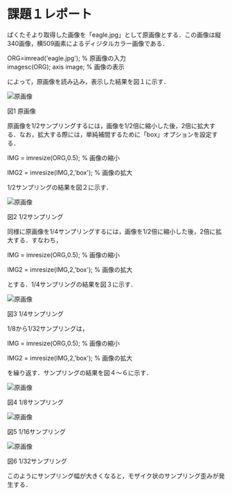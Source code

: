 ﻿# 課題１レポート

ぱくたそより取得した画像を「eagle.jpg」として原画像とする．この画像は縦340画像，横509画素によるディジタルカラー画像である．



ORG=imread('eagle.jpg'); % 原画像の入力  
imagesc(ORG); axis image; % 画像の表示



によって，原画像を読み込み，表示した結果を図１に示す．



![原画像](https://github.com/taniguchi-takumi/gazousyorikougaku/blob/master/image/kadai1_1.png?raw=true)  


図1 原画像



原画像を1/2サンプリングするには，画像を1/2倍に縮小した後，2倍に拡大する．なお，拡大する際には，単純補間するために「box」オプションを設定する．



IMG = imresize(ORG,0.5); % 画像の縮小  

IMG2 = imresize(IMG,2,'box'); % 画像の拡大



1/2サンプリングの結果を図２に示す．



![原画像](https://github.com/taniguchi-takumi/gazousyorikougaku/blob/master/image/kadai1_2.png?raw=true)  


図2 1/2サンプリング


同様に原画像を1/4サンプリングするには，画像を1/2倍に縮小した後，2倍に拡大する．すなわち，



IMG = imresize(ORG,0.5); % 画像の縮小  

IMG2 = imresize(IMG,2,'box'); % 画像の拡大



とする．1/4サンプリングの結果を図３に示す．



![原画像](https://github.com/taniguchi-takumi/gazousyorikougaku/blob/master/image/kadai1_3.png?raw=true)  


図3 1/4サンプリング


1/8から1/32サンプリングは，



IMG = imresize(ORG,0.5); % 画像の縮小  

IMG2 = imresize(IMG,2,'box'); % 画像の拡大



を繰り返す．サンプリングの結果を図４～６に示す．



![原画像](https://github.com/taniguchi-takumi/gazousyorikougaku/blob/master/image/kadai1_4.png?raw=true)  


図4 1/8サンプリング



![原画像](https://github.com/taniguchi-takumi/gazousyorikougaku/blob/master/image/kadai1_5.png?raw=true)  


図5 1/16サンプリング



![原画像](https://github.com/taniguchi-takumi/gazousyorikougaku/blob/master/image/kadai1_6.png?raw=true)  


図6 1/32サンプリング



このようにサンプリング幅が大きくなると，モザイク状のサンプリング歪みが発生する．
